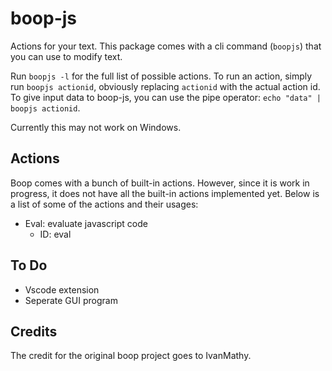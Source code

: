 # boop-js

Actions for your text. This package comes with a cli command (`boopjs`) that you can use to modify text.

Run `boopjs -l` for the full list of possible actions. To run an action, simply run `boopjs actionid`, obviously replacing `actionid` with the actual action id. To give input data to boop-js, you can use the pipe operator: `echo "data" | boopjs actionid`. 

Currently this may not work on Windows.

## Actions

Boop comes with a bunch of built-in actions. However, since it is work in progress, it does not have all the built-in actions implemented yet. Below is a list of some of the actions and their usages:

-   Eval: evaluate javascript code
    -   ID: eval

## To Do

- Vscode extension
- Seperate GUI program 

## Credits

The credit for the original boop project goes to IvanMathy.

